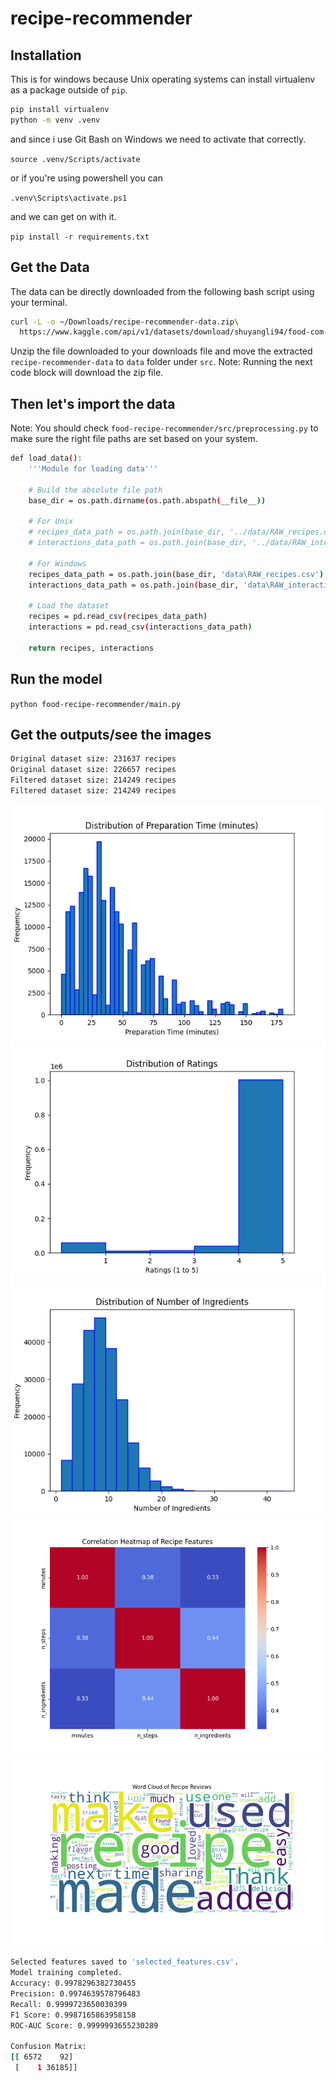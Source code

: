 # recipe-recommender

## Installation

This is for windows because Unix operating systems can install virtualenv as a package outside of `pip`.

```bash
pip install virtualenv
python -m venv .venv
```

and since i use Git Bash on Windows we need to activate that correctly.

`source .venv/Scripts/activate`

or if you're using powershell you can

`.venv\Scripts\activate.ps1`

and we can get on with it.

`pip install -r requirements.txt`

## Get the Data

The data can be directly downloaded from the following bash script using your terminal.

```bash
curl -L -o ~/Downloads/recipe-recommender-data.zip\
  https://www.kaggle.com/api/v1/datasets/download/shuyangli94/food-com-recipes-and-user-interactions
```

Unzip the file downloaded to your downloads file and move the extracted `recipe-recommender-data` to `data` folder under `src`. Note: Running the next code block will download the zip file.

## Then let's import the data

Note: You should check `food-recipe-recommender/src/preprocessing.py` to make sure the right file paths are set based on your system.

```bash
def load_data():
    '''Module for loading data'''

    # Build the absolute file path
    base_dir = os.path.dirname(os.path.abspath(__file__))
    
    # For Unix
    # recipes_data_path = os.path.join(base_dir, '../data/RAW_recipes.csv')
    # interactions_data_path = os.path.join(base_dir, '../data/RAW_interactions.csv')
    
    # For Windows
    recipes_data_path = os.path.join(base_dir, 'data\RAW_recipes.csv')
    interactions_data_path = os.path.join(base_dir, 'data\RAW_interactions.csv')

    # Load the dataset
    recipes = pd.read_csv(recipes_data_path)
    interactions = pd.read_csv(interactions_data_path)

    return recipes, interactions
```

## Run the model

`python food-recipe-recommender/main.py`

## Get the outputs/see the images

```bash
Original dataset size: 231637 recipes
Original dataset size: 226657 recipes
Filtered dataset size: 214249 recipes
Filtered dataset size: 214249 recipes
```

![prep_time](images/prep_time.png)
![ratings](images/ratings.png)
![num_ingredients](images/num_ingredients.png)
![heat_map](images/heat_map.png)
![review_sentiment](images/review_sentiment.png)

```bash
Selected features saved to 'selected_features.csv'.
Model training completed.
Accuracy: 0.9978296382730455
Precision: 0.9974639578796483
Recall: 0.9999723650030399
F1 Score: 0.9987165863958158
ROC-AUC Score: 0.9999993655230289

Confusion Matrix:
[[ 6572    92]
 [    1 36185]]
```
